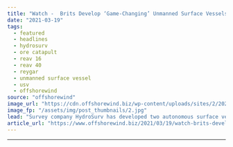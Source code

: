 ```yaml
---
title: "Watch -  Brits Develop ‘Game-Changing’ Unmanned Surface Vessels"
date: "2021-03-19"
tags: 
  - featured
  - headlines
  - hydrosurv
  - ore catapult
  - reav 16
  - reav 40
  - reygar
  - unmanned surface vessel
  - usv
  - offshorewind
source: "offshorewind"
image_url: "https://cdn.offshorewind.biz/wp-content/uploads/sites/2/2021/03/19102003/Autonomous-Surface-Vessels.jpg"
image_fp: "/assets/img/post_thumbnails/2.jpg"
lead: "Survey company HydroSurv has developed two autonomous surface vessels that are predicted to reduce"
article_url: "https://www.offshorewind.biz/2021/03/19/watch-brits-develop-game-changing-unmanned-surface-vessels/"
---
```


---
